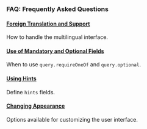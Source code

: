 ### FAQ: Frequently Asked Questions

#### [Foreign Translation and Support](i18n.md)
How to handle the multilingual interface.

#### [Use of Mandatory and Optional Fields](addon-mandatoryAndOptionalQueries.md)
When to use `query.requireOneOf` and `query.optional`.

#### [Using Hints](addon-hints.md)
Define `hints` fields.

#### [Changing Appearance](customLayout.md)
Options available for customizing the user interface.
